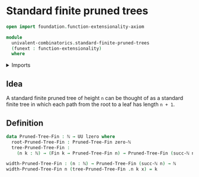 # Standard finite pruned trees

```agda
open import foundation.function-extensionality-axiom

module
  univalent-combinatorics.standard-finite-pruned-trees
  (funext : function-extensionality)
  where
```

<details><summary>Imports</summary>

```agda
open import elementary-number-theory.natural-numbers

open import foundation.universe-levels

open import univalent-combinatorics.standard-finite-types funext
```

</details>

## Idea

A standard finite pruned tree of height `n` can be thought of as a standard
finite tree in which each path from the root to a leaf has length `n + 1`.

## Definition

```agda
data Pruned-Tree-Fin : ℕ → UU lzero where
  root-Pruned-Tree-Fin : Pruned-Tree-Fin zero-ℕ
  tree-Pruned-Tree-Fin :
    (n k : ℕ) → (Fin k → Pruned-Tree-Fin n) → Pruned-Tree-Fin (succ-ℕ n)

width-Pruned-Tree-Fin : (n : ℕ) → Pruned-Tree-Fin (succ-ℕ n) → ℕ
width-Pruned-Tree-Fin n (tree-Pruned-Tree-Fin .n k x) = k
```

